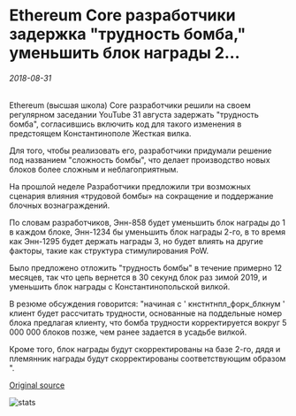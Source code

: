 # Ethereum Core разработчики задержка "трудность бомба," уменьшить блок награды 2...

###### 2018-08-31

Ethereum (высшая школа) Core разработчики решили на своем регулярном заседании YouTube 31 августа задержать "трудность бомба", согласившись включить код для такого изменения в предстоящем Константинополе Жесткая вилка.

Для того, чтобы реализовать его, разработчики придумали решение под названием "сложность бомбы", что делает производство новых блоков более сложным и неблагоприятным.

На прошлой неделе Разработчики предложили три возможных сценария влияния «трудовой бомбы» на сокращение и поддержание блочных вознаграждений.

По словам разработчиков, Энн-858 будет уменьшить блок награды до 1 в каждом блоке, Энн-1234 бы уменьшить блок награды 2-го, в то время как Энн-1295 будет держать награды 3, но будет влиять на другие факторы, такие как структура стимулирования PoW.

Было предложено отложить "трудность бомбы" в течение примерно 12 месяцев, так что цепь вернется в 30 секунд блок раз зимой 2019, и уменьшить блок награды с Константинопольской вилкой.

В резюме обсуждения говорится: "начиная с ' кнстнтнпл\_форк\_блкнум ' клиент будет рассчитать трудности, основанные на поддельные номер блока предлагая клиенту, что бомба трудности корректируется вокруг 5 000 000 блоков позже, чем ранее задается в усадьбе вилкой.

Кроме того, блок награды будут скорректированы на базе 2-го, дядя и племянник награды будут скорректированы соответствующим образом ".

[Original source](https://cointelegraph.com/news/ethereum-core-devs-delay-difficulty-bomb-reduce-block-rewards-to-2-eth)

![stats](https://c.statcounter.com/11760860/0/a89fa40b/1/ "stats")